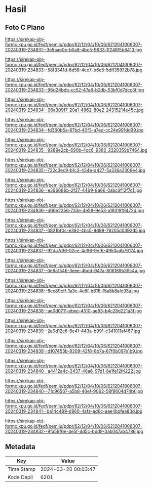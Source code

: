 # Hasil

## Foto C Plano

https://sirekap-obj-formc.kpu.go.id/fedf/pemilu/pdpr/62/12/04/10/06/6212041006007-20240319-234831--3e5aae0e-b0a8-4bc5-9633-ff248f5b6413.jpg

https://sirekap-obj-formc.kpu.go.id/fedf/pemilu/pdpr/62/12/04/10/06/6212041006007-20240319-234833--58f3341d-6d58-4cc7-b6e5-5dff35972b78.jpg

https://sirekap-obj-formc.kpu.go.id/fedf/pemilu/pdpr/62/12/04/10/06/6212041006007-20240319-234833--96d24bdb-cc52-47a8-b2db-53bf0d7dcc5f.jpg

https://sirekap-obj-formc.kpu.go.id/fedf/pemilu/pdpr/62/12/04/10/06/6212041006007-20240319-234834--96a309f7-20a1-4962-80e2-24315214e45c.jpg

https://sirekap-obj-formc.kpu.go.id/fedf/pemilu/pdpr/62/12/04/10/06/6212041006007-20240319-234834--fd360b5a-97bd-40f3-a7ed-cc24e991dd99.jpg

https://sirekap-obj-formc.kpu.go.id/fedf/pemilu/pdpr/62/12/04/10/06/6212041006007-20240319-234835--9289e2cb-690b-4cc6-9380-2320359b7464.jpg

https://sirekap-obj-formc.kpu.go.id/fedf/pemilu/pdpr/62/12/04/10/06/6212041006007-20240319-234835--722c3ec9-b1c3-434e-a427-5a336a2309e4.jpg

https://sirekap-obj-formc.kpu.go.id/fedf/pemilu/pdpr/62/12/04/10/06/6212041006007-20240319-234836--e396686b-2f37-4469-8a66-0abc6f12f7c1.jpg

https://sirekap-obj-formc.kpu.go.id/fedf/pemilu/pdpr/62/12/04/10/06/6212041006007-20240319-234836--d66e2356-733e-4e58-9e53-a19318f9472d.jpg

https://sirekap-obj-formc.kpu.go.id/fedf/pemilu/pdpr/62/12/04/10/06/6212041006007-20240319-234837--0821bf0c-e392-4bc5-8d98-79205d0392d5.jpg

https://sirekap-obj-formc.kpu.go.id/fedf/pemilu/pdpr/62/12/04/10/06/6212041006007-20240319-234837--92da7df6-02ee-4d96-9ef6-4953adb76174.jpg

https://sirekap-obj-formc.kpu.go.id/fedf/pemilu/pdpr/62/12/04/10/06/6212041006007-20240319-234837--0e9a1546-3eee-4bdd-947a-806189b39c4a.jpg

https://sirekap-obj-formc.kpu.go.id/fedf/pemilu/pdpr/62/12/04/10/06/6212041006007-20240319-234838--8cc89cff-1a3c-4e6f-b616-f5a8b8afc93a.jpg

https://sirekap-obj-formc.kpu.go.id/fedf/pemilu/pdpr/62/12/04/10/06/6212041006007-20240319-234838--ae0d0711-ebee-4510-ae83-b4c28d221a3f.jpg

https://sirekap-obj-formc.kpu.go.id/fedf/pemilu/pdpr/62/12/04/10/06/6212041006007-20240319-234839--2a0d12c6-8e41-443a-b991-c341011af467.jpg

https://sirekap-obj-formc.kpu.go.id/fedf/pemilu/pdpr/62/12/04/10/06/6212041006007-20240319-234839--d107453b-9209-42f8-8b7a-67f0b067e1b9.jpg

https://sirekap-obj-formc.kpu.go.id/fedf/pemilu/pdpr/62/12/04/10/06/6212041006007-20240319-234840--a4412a4c-3437-48a6-97d1-8e1fe12f4222.jpg

https://sirekap-obj-formc.kpu.go.id/fedf/pemilu/pdpr/62/12/04/10/06/6212041006007-20240319-234840--71c96567-a5b8-40ef-9062-58f8604d74bf.jpg

https://sirekap-obj-formc.kpu.go.id/fedf/pemilu/pdpr/62/12/04/10/06/6212041006007-20240319-234841--ba14c489-d960-4afa-ad6c-aae4bbfea83d.jpg

https://sirekap-obj-formc.kpu.go.id/fedf/pemilu/pdpr/62/12/04/10/06/6212041006007-20240319-234832--9fa59f6e-4e5f-4d5c-bdd9-3ab047ab4786.jpg


## Metadata

| Key        | Value               |
| ---------- | ------------------- |
| Time Stamp | 2024-03-20 00:03:47 |
| Kode Dapil | 6201                |



